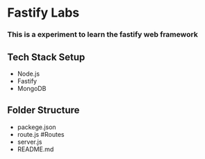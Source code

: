 # Fastify Labs
### This is a experiment to learn the fastify web framework 

## Tech Stack Setup
 - Node.js
 - Fastify
 - MongoDB
## Folder Structure
 -  packege.json
 -  route.js             #Routes 
 -  server.js
 - README.md
